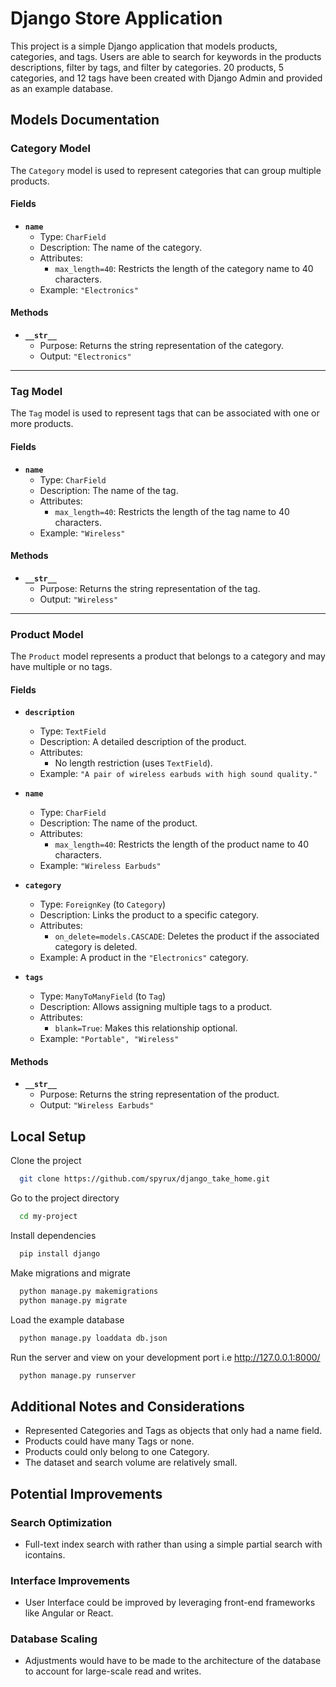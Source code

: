 # Django Store Application

This project is a simple Django application that models products, categories, and tags. Users are able to search for keywords in the products descriptions, filter by tags, and filter by categories. 20 products, 5 categories, and 12 tags have been created with Django Admin and provided as an example database.

## Models Documentation

### Category Model

The `Category` model is used to represent categories that can group multiple products.

#### Fields

- **`name`**
  - Type: `CharField`
  - Description: The name of the category.
  - Attributes:
    - `max_length=40`: Restricts the length of the category name to 40 characters.
  - Example: `"Electronics"`

#### Methods

- **`__str__`**
  - Purpose: Returns the string representation of the category.
  - Output: `"Electronics"`

---

### Tag Model

The `Tag` model is used to represent tags that can be associated with one or more products.

#### Fields

- **`name`**
  - Type: `CharField`
  - Description: The name of the tag.
  - Attributes:
    - `max_length=40`: Restricts the length of the tag name to 40 characters.
  - Example: `"Wireless"`

#### Methods

- **`__str__`**
  - Purpose: Returns the string representation of the tag.
  - Output: `"Wireless"`

---

### Product Model

The `Product` model represents a product that belongs to a category and may have multiple or no tags.

#### Fields

- **`description`**

  - Type: `TextField`
  - Description: A detailed description of the product.
  - Attributes:
    - No length restriction (uses `TextField`).
  - Example: `"A pair of wireless earbuds with high sound quality."`

- **`name`**

  - Type: `CharField`
  - Description: The name of the product.
  - Attributes:
    - `max_length=40`: Restricts the length of the product name to 40 characters.
  - Example: `"Wireless Earbuds"`

- **`category`**

  - Type: `ForeignKey` (to `Category`)
  - Description: Links the product to a specific category.
  - Attributes:
    - `on_delete=models.CASCADE`: Deletes the product if the associated category is deleted.
  - Example: A product in the `"Electronics"` category.

- **`tags`**
  - Type: `ManyToManyField` (to `Tag`)
  - Description: Allows assigning multiple tags to a product.
  - Attributes:
    - `blank=True`: Makes this relationship optional.
  - Example: `"Portable", "Wireless"`

#### Methods

- **`__str__`**
  - Purpose: Returns the string representation of the product.
  - Output: `"Wireless Earbuds"`

## Local Setup

Clone the project

```bash
  git clone https://github.com/spyrux/django_take_home.git
```

Go to the project directory

```bash
  cd my-project
```

Install dependencies

```bash
  pip install django
```

Make migrations and migrate

```bash
  python manage.py makemigrations
  python manage.py migrate
```

Load the example database

```bash
  python manage.py loaddata db.json
```

Run the server and view on your development port i.e http://127.0.0.1:8000/

```bash
  python manage.py runserver
```

## Additional Notes and Considerations

- Represented Categories and Tags as objects that only had a name field.
- Products could have many Tags or none.
- Products could only belong to one Category.
- The dataset and search volume are relatively small.
  
## Potential Improvements

### Search Optimization

- Full-text index search with rather than using a simple partial search with icontains.

### Interface Improvements

- User Interface could be improved by leveraging front-end frameworks like Angular or React.

### Database Scaling

- Adjustments would have to be made to the architecture of the database to account for large-scale read and writes.

